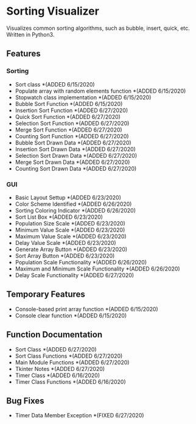 # Sorting Visualizer

Visualizes common sorting algorithms, such as bubble, insert, quick, etc. Written in Python3.

## Features
  
  ### Sorting
  - Sort class *(ADDED 6/15/2020)
  - Populate array with random elements function *(ADDED 6/15/2020)
  - Stopwatch class implementation  *(ADDED 6/15/2020)
  - Bubble Sort Function *(ADDED 6/15/2020)
  - Insertion Sort Function *(ADDED 6/27/2020)
  - Quick Sort Function *(ADDED 6/27/2020)
  - Selection Sort Function *(ADDED 6/27/2020)
  - Merge Sort Function *(ADDED 6/27/2020)
  - Counting Sort Function *(ADDED 6/27/2020)
  - Bubble Sort Drawn Data *(ADDED 6/27/2020)
  - Insertion Sort Drawn Data *(ADDED 6/27/2020)
  - Selection Sort Drawn Data *(ADDED 6/27/2020)
  - Merge Sort Drawn Data *(ADDED 6/27/2020)
  - Counting Sort Drawn Data *(ADDED 6/27/2020)
  
  ### GUI
  - Basic Layout Settup *(ADDED 6/23/2020)
  - Color Scheme Identified *(ADDED 6/26/2020)
  - Sorting Coloring Indicator *(ADDED 6/26/2020)
  - Sort List Box *(ADDED 6/23/2020)
  - Population Size Scale *(ADDED 6/23/2020)
  - Minimum Value Scale *(ADDED 6/23/2020)
  - Maximum Value Scale *(ADDED 6/23/2020)
  - Delay Value Scale *(ADDED 6/23/2020)
  - Generate Array Button *(ADDED 6/23/2020)
  - Sort Array Button *(ADDED 6/23/2020)
  - Population Scale Functionality *(ADDED 6/26/2020)
  - Maximum and Minimum Scale Functionality *(ADDED 6/26/2020)
  - Delay Scale Functionality *(ADDED 6/27/2020)
  
## Temporary Features
  - Console-based print array function *(ADDED 6/15/2020)
  - Console clear function *(ADDED 6/15/2020)

## Function Documentation
  - Sort Class *(ADDED 6/27/2020)
  - Sort Class Functions *(ADDED 6/27/2020)
  - Main Module Functions *(ADDED 6/27/2020)
  - Tkinter Notes *(ADDED 6/27/2020)
  - Timer Class *(ADDED 6/16/2020)
  - Timer Class Functions *(ADDED 6/16/2020)
  
## Bug Fixes 
  - Timer Data Member Exception *(FIXED 6/27/2020)
